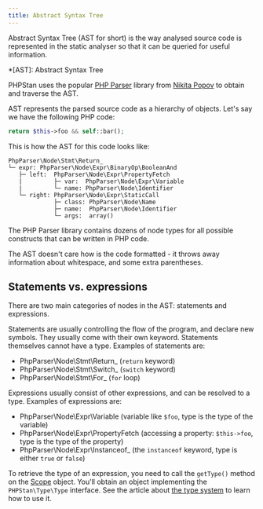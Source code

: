 ```yaml
---
title: Abstract Syntax Tree
---
```


Abstract Syntax Tree (AST for short) is the way analysed source code is represented in the static analyser so that it can be queried for useful information.

*[AST]: Abstract Syntax Tree

PHPStan uses the popular [PHP Parser](https://github.com/nikic/php-parser) library from [Nikita Popov](https://twitter.com/nikita_ppv) to obtain and traverse the AST.

AST represents the parsed source code as a hierarchy of objects. Let's say we have the following PHP code:

```php
return $this->foo && self::bar();
```

This is how the AST for this code looks like:

```
PhpParser\Node\Stmt\Return_
└─ expr: PhpParser\Node\Expr\BinaryOp\BooleanAnd
   ├─ left:  PhpParser\Node\Expr\PropertyFetch
   |         ├─ var:  PhpParser\Node\Expr\Variable
   |         └─ name: PhpParser\Node\Identifier
   └─ right: PhpParser\Node\Expr\StaticCall
             ├─ class: PhpParser\Node\Name
             ├─ name:  PhpParser\Node\Identifier
             └─ args:  array()
```

The PHP Parser library contains dozens of node types for all possible constructs that can be written in PHP code.

The AST doesn't care how is the code formatted - it throws away information about whitespace, and some extra parentheses.

Statements vs. expressions
-----------------

There are two main categories of nodes in the AST: statements and expressions.

Statements are usually controlling the flow of the program, and declare new symbols. They usually come with their own keyword. Statements themselves cannot have a type. Examples of statements are:

* PhpParser\Node\Stmt\Return_ (`return` keyword)
* PhpParser\Node\Stmt\Switch_ (`switch` keyword)
* PhpParser\Node\Stmt\For_ (`for` loop)

Expressions usually consist of other expressions, and can be resolved to a type. Examples of expressions are:

* PhpParser\Node\Expr\Variable (variable like `$foo`, type is the type of the variable)
* PhpParser\Node\Expr\PropertyFetch (accessing a property: `$this->foo`, type is the type of the property)
* PhpParser\Node\Expr\Instanceof_ (the `instanceof` keyword, type is either `true` or `false`)

To retrieve the type of an expression, you need to call the `getType()` method on the [Scope](/developing-extensions/scope) object. You'll obtain an object implementing the `PHPStan\Type\Type` interface. See the article about [the type system](/developing-extensions/type-system) to learn how to use it.
